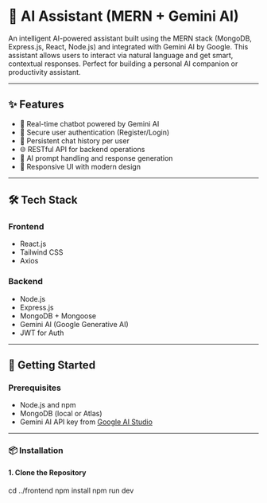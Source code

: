 # 🤖 AI Assistant (MERN + Gemini AI)

An intelligent AI-powered assistant built using the MERN stack (MongoDB, Express.js, React, Node.js) and integrated with Gemini AI by Google. This assistant allows users to interact via natural language and get smart, contextual responses. Perfect for building a personal AI companion or productivity assistant.

---

## ✨ Features

- 💬 Real-time chatbot powered by Gemini AI
- 🔐 Secure user authentication (Register/Login)
- 📜 Persistent chat history per user
- 🌐 RESTful API for backend operations
- 🧠 AI prompt handling and response generation
- 🎨 Responsive UI with modern design

---

## 🛠️ Tech Stack

### Frontend
- React.js
- Tailwind CSS
- Axios

### Backend
- Node.js
- Express.js
- MongoDB + Mongoose
- Gemini AI (Google Generative AI)
- JWT for Auth

---

## 🚀 Getting Started

### Prerequisites

- Node.js and npm
- MongoDB (local or Atlas)
- Gemini AI API key from [Google AI Studio](https://aistudio.google.com/)

---

### 📦 Installation

#### 1. Clone the Repository

cd ../frontend
npm install
npm run dev
